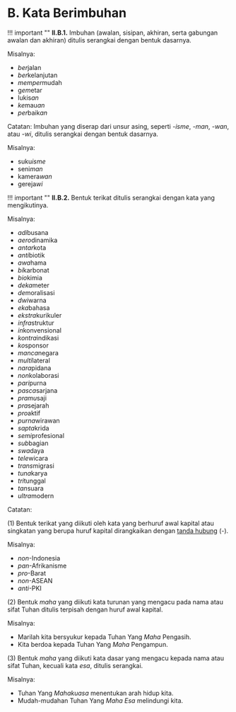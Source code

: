 # B. Kata Berimbuhan

!!! important ""
	**II.B.1.** Imbuhan (awalan, sisipan, akhiran, serta gabungan awalan dan akhiran) ditulis serangkai dengan bentuk dasarnya.

Misalnya:

- *ber*jalan
- *ber*kelanjutan
- *memper*mudah
- g*em*etar
- lukis*an*
- *ke*mau*an*
- *per*baik*an*

Catatan:
Imbuhan yang diserap dari unsur asing, seperti *-isme*, *-man*, *-wan*, atau *-wi*, ditulis serangkai dengan bentuk dasarnya.

Misalnya:

- suku*isme*
- seni*man*
- kamera*wan*
- gereja*wi*

!!! important ""
	**II.B.2.** Bentuk terikat ditulis serangkai dengan kata yang mengikutinya.

Misalnya:

- *adi*busana
- *aero*dinamika
- *antar*kota
- *anti*biotik
- *awa*hama
- *bi*karbonat
- *bio*kimia
- *deka*meter
- *de*moralisasi
- *dwi*warna
- *eka*bahasa
- *ekstra*kurikuler
- *infra*struktur
- *in*konvensional
- *kontra*indikasi
- *ko*sponsor
- *manca*negara
- *multi*lateral
- *nara*pidana
- *non*kolaborasi
- *pari*purna
- *pasca*sarjana
- *pramu*saji
- *pra*sejarah
- *pro*aktif
- *purna*wirawan
- *sapta*krida
- *semi*profesional
- *sub*bagian
- *swa*daya
- *tele*wicara
- *trans*migrasi
- *tuna*karya
- *tri*tunggal
- *tan*suara
- *ultra*modern

Catatan:

(1) Bentuk terikat yang diikuti oleh kata yang berhuruf awal kapital atau singkatan yang berupa huruf kapital dirangkaikan dengan [tanda hubung](../tanda-baca/tanda-hubung) (-).

Misalnya:

- *non*-Indonesia
- *pan*-Afrikanisme
- *pro*-Barat
- *non*-ASEAN
- *anti*-PKI

(2) Bentuk *maha* yang diikuti kata turunan yang mengacu pada nama atau sifat Tuhan ditulis terpisah dengan huruf awal kapital.

Misalnya:

- Marilah kita bersyukur kepada Tuhan Yang *Maha* Pengasih.
- Kita berdoa kepada Tuhan Yang *Maha* Pengampun.

(3) Bentuk *maha* yang diikuti kata dasar yang mengacu kepada nama atau sifat Tuhan, kecuali kata *esa*, ditulis serangkai.

Misalnya:

- Tuhan Yang *Mahakuasa* menentukan arah hidup kita.
- Mudah-mudahan Tuhan Yang *Maha Esa* melindungi kita.
